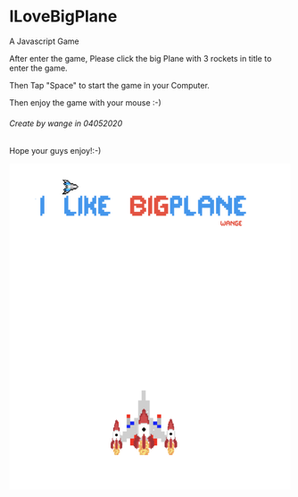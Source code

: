 # ILoveBigPlane
<p>A Javascript Game</p>
<p>After enter the game, Please click the big Plane with 3 rockets in title to enter the game.</p>
<p>Then Tap "Space" to start the game in your Computer.</p>
<p>Then enjoy the game with your mouse :-)<p>
<h6>Create by wange in 04052020</h6>
<p>Hope your guys enjoy!:-)</P>
<img src="titles.png">
